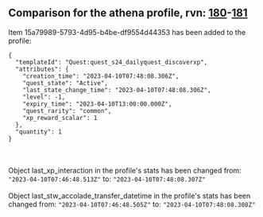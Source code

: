 ## Comparison for the athena profile, rvn: [180](https://github.com/PRO100KatYT/FortniteProfileRevisions/tree/main/profiles/athena/180%20athena.json)-[181](https://github.com/PRO100KatYT/FortniteProfileRevisions/tree/main/profiles/athena/181%20athena.json)

Item 15a79989-5793-4d95-b4be-df9554d44353 has been added to the profile:

```
{
  "templateId": "Quest:quest_s24_dailyquest_discoverxp",
  "attributes": {
    "creation_time": "2023-04-10T07:48:08.306Z",
    "quest_state": "Active",
    "last_state_change_time": "2023-04-10T07:48:08.306Z",
    "level": -1,
    "expiry_time": "2023-04-10T13:00:00.000Z",
    "quest_rarity": "common",
    "xp_reward_scalar": 1
  },
  "quantity": 1
}
```

<br><br>
Object last_xp_interaction in the profile's stats has been changed from: `"2023-04-10T07:46:48.513Z"` to: `"2023-04-10T07:48:08.307Z"`
<br><br>
Object last_stw_accolade_transfer_datetime in the profile's stats has been changed from: `"2023-04-10T07:46:48.505Z"` to: `"2023-04-10T07:48:08.308Z"`
<br><br>

